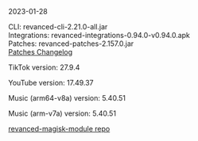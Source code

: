 2023-01-28
  
CLI: revanced-cli-2.21.0-all.jar  
Integrations: revanced-integrations-0.94.0-v0.94.0.apk  
Patches: revanced-patches-2.157.0.jar  
[Patches Changelog](https://github.com/revanced/revanced-patches/releases/tag/v2.157.0)  

TikTok version: 27.9.4  

YouTube version: 17.49.37  

Music (arm64-v8a) version: 5.40.51  

Music (arm-v7a) version: 5.40.51  

[revanced-magisk-module repo](https://github.com/j-hc/revanced-magisk-module)
